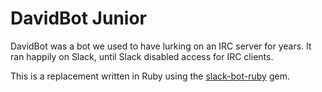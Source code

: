 # DavidBot Junior

DavidBot was a bot we used to have lurking on an IRC server for
years. It ran happily on Slack, until Slack disabled access
for IRC clients.

This is a replacement written in Ruby using the [slack-bot-ruby](https://github.com/slack-ruby/slack-ruby-bot) gem.
